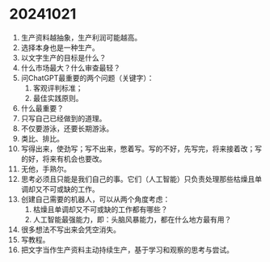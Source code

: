 # 20241021

1. 生产资料越抽象，生产利润可能越高。
2. 选择本身也是一种生产。
3. 以文字生产的目标是什么？
4. 什么市场最大？什么审查最轻？
5. 问ChatGPT最重要的两个问题（关键字）：
   1. 客观评判标准；
   2. 最佳实践原则。
6. 什么最重要？
7. 只写自己已经做到的道理。
8. 不仅要游泳，还要长期游泳。
9. 类比、排比。
10. 写得出来，使劲写；写不出来，憋着写。写的不好，先写完，将来接着改；写的好，将来有机会也要改。
11. 无他，手熟尔。
12. 思考必须且只能是我们自己的事。它们（人工智能）只负责处理那些枯燥且单调却又不可或缺的工作。
13. 创建自己需要的机器人，可以从两个角度考虑：
    1. 枯燥且单调却又不可或缺的工作都有哪些？
    2. 人工智能最强能力，即：头脑风暴能力，都在什么地方最有用？
14. 很多想法不写出来会凭空消失。
15. 写教程。
16. 把文字当作生产资料主动持续生产，基于学习和观察的思考与尝试。